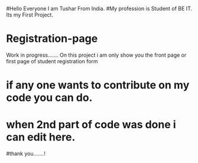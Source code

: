 #Hello Everyone I am Tushar From India.
#My profession is Student of BE IT.
Its my First Project.
# Registration-page
Work in progress.......
On this project i am only show you the front page or first page of student registration form
# if any one wants to contribute on my code you can do.
# when 2nd part of code was  done i can edit here.
#thank you.......!
